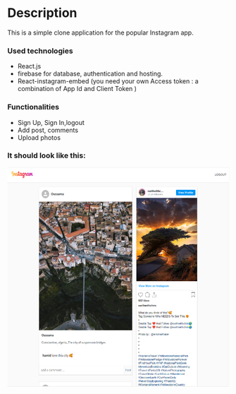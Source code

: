 # Description

This is a simple clone application for the popular Instagram app.

### Used technologies
  - React.js
  - firebase for database, authentication and hosting.
  - React-instagram-embed (you need your own Access token : a combination of App Id and Client Token )
### Functionalities
  - Sign Up, Sign In,logout
  - Add post, comments
  - Upload photos

### It should look like this:
<img src="instagram-clone.png" width="700" height="500">
